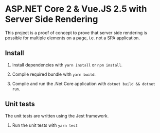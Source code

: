 # ASP.NET Core 2 & Vue.JS 2.5 with Server Side Rendering

This project is a proof of concept to prove that server side rendering is possible for multiple elements on a page, i.e. not a SPA application.

## Install

1. Install dependencies with `yarn install` or `npm install`.

1. Compile required bundle with `yarn build`.

1. Compile and run the .Net Core application with `dotnet build && dotnet run`.

## Unit tests

The unit tests are written using the Jest framework.

1. Run the unit tests with `yarn test`
